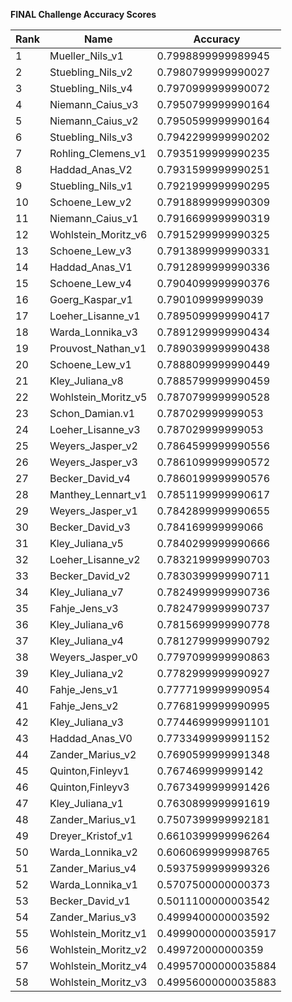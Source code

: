 **FINAL Challenge Accuracy Scores**



|Rank|Name|Accuracy|
|----|-----|---|
|1|Mueller_Nils_v1|0.7998899999989945|
|2|Stuebling_Nils_v2|0.7980799999990027|
|3|Stuebling_Nils_v4|0.7970999999990072|
|4|Niemann_Caius_v3|0.7950799999990164|
|5|Niemann_Caius_v2|0.7950599999990164|
|6|Stuebling_Nils_v3|0.7942299999990202|
|7|Rohling_Clemens_v1|0.7935199999990235|
|8|Haddad_Anas_V2|0.7931599999990251|
|9|Stuebling_Nils_v1|0.7921999999990295|
|10|Schoene_Lew_v2|0.7918899999990309|
|11|Niemann_Caius_v1|0.7916699999990319|
|12|Wohlstein_Moritz_v6|0.7915299999990325|
|13|Schoene_Lew_v3|0.7913899999990331|
|14|Haddad_Anas_V1|0.7912899999990336|
|15|Schoene_Lew_v4|0.7904099999990376|
|16|Goerg_Kaspar_v1|0.790109999999039|
|17|Loeher_Lisanne_v1|0.7895099999990417|
|18|Warda_Lonnika_v3|0.7891299999990434|
|19|Prouvost_Nathan_v1|0.7890399999990438|
|20|Schoene_Lew_v1|0.7888099999990449|
|21|Kley_Juliana_v8|0.7885799999990459|
|22|Wohlstein_Moritz_v5|0.7870799999990528|
|23|Schon_Damian.v1|0.787029999999053|
|24|Loeher_Lisanne_v3|0.787029999999053|
|25|Weyers_Jasper_v2|0.7864599999990556|
|26|Weyers_Jasper_v3|0.7861099999990572|
|27|Becker_David_v4|0.7860199999990576|
|28|Manthey_Lennart_v1|0.7851199999990617|
|29|Weyers_Jasper_v1|0.7842899999990655|
|30|Becker_David_v3|0.784169999999066|
|31|Kley_Juliana_v5|0.7840299999990666|
|32|Loeher_Lisanne_v2|0.7832199999990703|
|33|Becker_David_v2|0.7830399999990711|
|34|Kley_Juliana_v7|0.7824999999990736|
|35|Fahje_Jens_v3|0.7824799999990737|
|36|Kley_Juliana_v6|0.7815699999990778|
|37|Kley_Juliana_v4|0.7812799999990792|
|38|Weyers_Jasper_v0|0.7797099999990863|
|39|Kley_Juliana_v2|0.7782999999990927|
|40|Fahje_Jens_v1|0.7777199999990954|
|41|Fahje_Jens_v2|0.7768199999990995|
|42|Kley_Juliana_v3|0.7744699999991101|
|43|Haddad_Anas_V0|0.7733499999991152|
|44|Zander_Marius_v2|0.7690599999991348|
|45|Quinton,Finleyv1|0.767469999999142|
|46|Quinton,Finleyv3|0.7673499999991426|
|47|Kley_Juliana_v1|0.7630899999991619|
|48|Zander_Marius_v1|0.7507399999992181|
|49|Dreyer_Kristof_v1|0.6610399999996264|
|50|Warda_Lonnika_v2|0.6060699999998765|
|51|Zander_Marius_v4|0.5937599999999326|
|52|Warda_Lonnika_v1|0.5707500000000373|
|53|Becker_David_v1|0.5011100000003542|
|54|Zander_Marius_v3|0.4999400000003592|
|55|Wohlstein_Moritz_v1|0.49990000000035917|
|56|Wohlstein_Moritz_v2|0.499720000000359|
|57|Wohlstein_Moritz_v4|0.49957000000035884|
|58|Wohlstein_Moritz_v3|0.49956000000035883|
